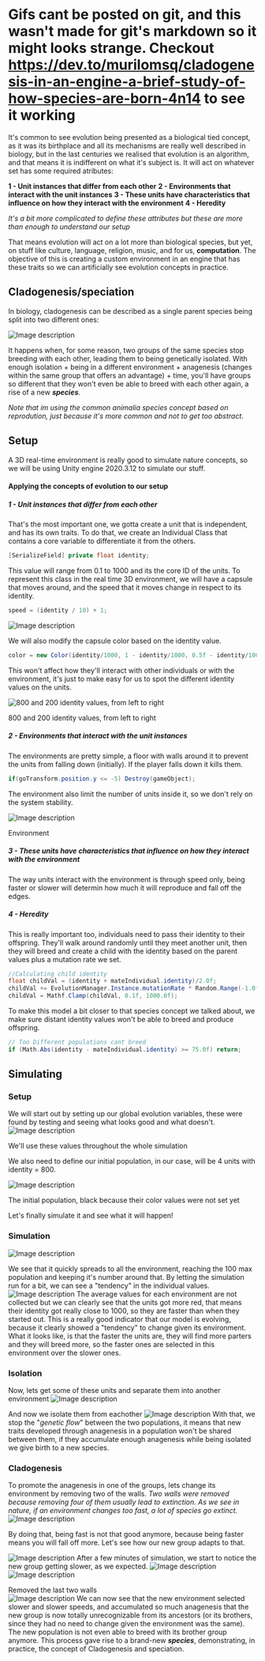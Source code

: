 # Gifs cant be posted on git, and this wasn't made for git's markdown so it might looks strange. Checkout https://dev.to/murilomsq/cladogenesis-in-an-engine-a-brief-study-of-how-species-are-born-4n14 to see it working


It's common to see evolution being presented as a biological tied concept, as it was its birthplace and all its mechanisms are really well described in biology, but in the last centuries we realised that evolution is an algorithm, and that means it is indifferent on what it's subject is. It will act on whatever set has some required atributes: 

**1 - Unit instances that differ from each other**
**2 - Environments that interact with the unit instances** 
**3 - These units have characteristics that influence on how they interact with the environment**
**4 - Heredity**

_It's a bit more complicated to define these attributes but these are more than enough to understand our setup_

That means evolution will act on a lot more than biological species, but yet, on stuff like culture, language, religion, music, and for us, **computation**.
The objective of this is creating a custom environment in an engine that has these traits so we can artificially see evolution concepts in practice.

## Cladogenesis/speciation 

In biology, cladogenesis can be described as a single parent species being split into two different ones:

![Image description](https://dev-to-uploads.s3.amazonaws.com/uploads/articles/45g2d00521fab9hyt2fo.png)

It happens when, for some reason, two groups of the same species stop breeding with each other, leading them to being genetically isolated. With enough isolation + being in a different environment + anagenesis (changes within the same group that offers an advantage) + time, you'll have groups so different that they won't even be able to breed with each other again, a rise of a new **_species_**. 

_Note that im using the common animalia species concept based on reprodution, just because it's more common and not to get too abstract_.

## Setup

A 3D real-time environment is really good to simulate nature concepts, so we will be using Unity engine 2020.3.12 to simulate our stuff.

#### Applying the concepts of evolution to our setup



##### 1 - Unit instances that differ from each other

That's the most important one, we gotta create a unit that is independent, and has its own traits. To do that, we create an Individual Class that contains a core variable to differentiate it from the others.
```cs
[SerializeField] private float identity;
```
This value will range from 0.1 to 1000 and its the core ID of the units. 
To represent this class in the real time 3D environment, we will have a capsule that moves around, and the speed that it moves change in respect to its identity.
```cs
speed = (identity / 10) + 1;
```

![Image description](https://dev-to-uploads.s3.amazonaws.com/uploads/articles/p3z5kzeccuorvsawke71.png)
 
We will also modify the capsule color based on the identity value.
```cs
color = new Color(identity/1000, 1 - identity/1000, 0.5f - identity/1000, 1);
```
This won't affect how they'll interact with other individuals or with the environment, it's just to make easy for us to spot the different identity values on the units.


![_800 and 200 identity values, from left to right_](https://dev-to-uploads.s3.amazonaws.com/uploads/articles/ts0cumab32t2bc8oaiq0.png)<figcaption>800 and 200 identity values, from left to right</figcaption>

##### 2 - Environments that interact with the unit instances
 
The environments are pretty simple, a floor with walls around it to prevent the units from falling down (initially). If the player falls down it kills them.
```cs
if(goTransform.position.y <= -5) Destroy(gameObject);
```
The environment also limit the number of units inside it, so we don't rely on the system stability.

![Image description](https://dev-to-uploads.s3.amazonaws.com/uploads/articles/gk7ktgw7bihd0dib91b0.png)<figcaption>Environment</figcaption>
 
##### 3 - These units have characteristics that influence on how they interact with the environment

The way units interact with the environment is through speed only, being faster or slower will determin how much it will reproduce and fall off the edges.

##### 4 - Heredity
This is really important too, individuals need to pass their identity to their offspring.
They'll walk around randomly until they meet another unit, then they will breed and create a child with the identity based on the parent values plus a mutation rate we set.
```cs
//Calculating child identity
float childVal = (identity + mateIndividual.identity)/2.0f;
childVal += EvolutionManager.Instance.mutationRate * Random.Range(-1.0f,1.0f);
childVal = Mathf.Clamp(childVal, 0.1f, 1000.0f);
```
To make this model a bit closer to that species concept we talked about, we make sure distant identity values won't be able to breed and produce offspring.
```cs
// Too Different populations cant breed
if (Math.Abs(identity - mateIndividual.identity) >= 75.0f) return;
```
## Simulating

### Setup

We will start out by setting up our global evolution variables, these were found by testing and seeing what looks good and what doesn't.
![Image description](https://dev-to-uploads.s3.amazonaws.com/uploads/articles/fe9zmw7fom0ve3b0mnze.png)<figcaption>We'll use these values throughout the whole simulation</figcaption>

We also need to define our initial population, in our case, will be 4 units with identity = 800.


![Image description](https://dev-to-uploads.s3.amazonaws.com/uploads/articles/67b1ohufcpzr2rmfo96q.png)<figcaption>The initial population, black because their color values were not set yet</figcaption>
 
Let's finally simulate it and see what it will happen!
### Simulation
![Image description](https://dev-to-uploads.s3.amazonaws.com/uploads/articles/54m578a0a9yevt67n2de.gif)
 
We see that it quickly spreads to all the environment, reaching the 100 max population and keeping it's number around that. 
By letting the simulation run for a bit, we can see a "tendency" in the individual values.
![Image description](https://dev-to-uploads.s3.amazonaws.com/uploads/articles/w2ok0veufhgauczp7s67.png)
The average values for each environment are not collected but we can clearly see that the units got more red, that means their identity got really close to 1000, so they are faster than when they started out. This is a really good indicator that our model is evolving, because it clearly showed a "tendency" to change given its environment.
What it looks like, is that the faster the units are, they will find more parters and they will breed more, so the faster ones are selected in this environment over the slower ones.

### Isolation

Now, lets get some of these units and separate them into another environment
![Image description](https://dev-to-uploads.s3.amazonaws.com/uploads/articles/b68uuc57g8u33e7oumt7.gif)
 
And now we isolate them from eachother
![Image description](https://dev-to-uploads.s3.amazonaws.com/uploads/articles/8hg3qm9khdy656g2htua.gif)
With that, we stop the "_genetic flow_" between the two populations, it means that new traits developed through anagenesis in a population won't be shared between them, if they accumulate enough anagenesis while being isolated we give birth to a new species.

### Cladogenesis

To promote the anagenesis in one of the groups, lets change its environment by removing two of the walls.
_Two walls were removed because removing four of them usually lead to extinction. As we see in nature, if an environment changes too fast, a lot of species go extinct._
![Image description](https://dev-to-uploads.s3.amazonaws.com/uploads/articles/od5fw818quu8ebld6ymc.gif)

By doing that, being fast is not that good anymore, because being faster means you will fall off more. Let's see how our new group adapts to that.

![Image description](https://dev-to-uploads.s3.amazonaws.com/uploads/articles/mqlgpd0zvj3xenv8issf.png)
After a few minutes of simulation, we start to notice the new group getting slower, as we expected.
![Image description](https://dev-to-uploads.s3.amazonaws.com/uploads/articles/ciulx9qpxv9yhojb9c17.png)
![Image description](https://dev-to-uploads.s3.amazonaws.com/uploads/articles/1u6qa8n4q9e2iye2hdvo.png)<figcaption>Removed the last two walls </figcaption>
![Image description](https://dev-to-uploads.s3.amazonaws.com/uploads/articles/ux4fs1vr7ztymvktkrkf.gif)
We can now see that the new environment selected slower and slower speeds, and accumulated so much anagenesis that the new group is now totally unrecognizable from its ancestors (or its brothers, since they had no need to change given the environment was the same). The new population is not even able to breed with its brother group anymore. This process gave rise to a brand-new **_species_**, demonstrating, in practice, the concept of Cladogenesis and speciation.
